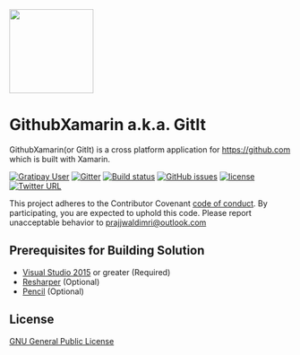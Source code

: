 <img src="https://cdn.rawgit.com/prajjwaldimri/GithubXamarin/d955bac0/GithubXamarin.UWP/Assets/GitItLogoBl.svg" height="150" width="150"/>

# GithubXamarin a.k.a. GitIt 

GithubXamarin(or GitIt) is a cross platform application for https://github.com which is built with Xamarin.

[![Gratipay User](https://img.shields.io/gratipay/user/prajjwaldimri.svg)](https://gratipay.com/prajjwaldimri/)
[![Gitter](https://img.shields.io/gitter/room/nwjs/nw.js.svg?style=flat-square)](https://gitter.im/GithubUWP/Lobby)
[![Build status](https://ci.appveyor.com/api/projects/status/ud7on9hsorejkbys?svg=true)](https://ci.appveyor.com/project/prajjwaldimri/githubuwp)
[![GitHub issues](https://img.shields.io/github/issues/prajjwaldimri/GithubUWP.svg?maxAge=2592000?style=flat-square)](https://github.com/prajjwaldimri/GithubXamarin/issues)
[![license](https://img.shields.io/badge/license-GNU--GPLv3-blue.svg)](https://github.com/prajjwaldimri/GithubUWP/blob/master/LICENSE)
[![Twitter URL](https://img.shields.io/badge/tweet-%40prajjwaldimri-blue.svg?style=social&style=flat-square)](https://www.twitter.com/prajjwaldimri)

This project adheres to the Contributor Covenant [code of conduct](https://github.com/prajjwaldimri/GithubXamarin/blob/master/CODE_OF_CONDUCT.md).
By participating, you are expected to uphold this code. 
Please report unacceptable behavior to prajjwaldimri@outlook.com

## Prerequisites for Building Solution

* [Visual Studio 2015](visualstudio.com) or greater (Required)
* [Resharper](https://www.jetbrains.com/resharper/) (Optional)
* [Pencil](https://github.com/evolus/pencil/) (Optional)

## License

[GNU General Public License](https://github.com/prajjwaldimri/GithubXamarin/blob/master/LICENSE)
